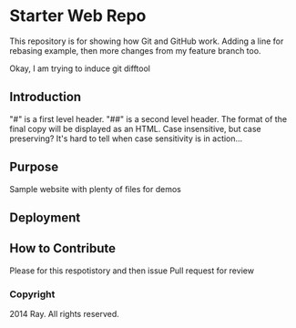 # Starter Web Repo

This repository is for showing how Git and GitHub work. Adding a line for rebasing example, then more changes from my feature branch too. 

Okay, I am trying to induce git difftool

## Introduction
"#" is a first level header.
"##" is a second level header. 
The format of the final copy will be displayed as an HTML. 
Case insensitive, but case preserving? It's hard to tell when case sensitivity is in action... 

## Purpose

Sample website with plenty of files for demos

## Deployment

## How to Contribute

Please for this respotistory and then issue Pull request for review

### Copyright

2014 Ray. All rights reserved. 


